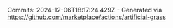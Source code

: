 Commits: 2024-12-06T18:17:24.429Z - Generated via https://github.com/marketplace/actions/artificial-grass
<br>

